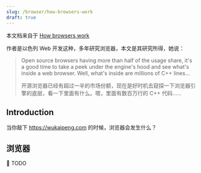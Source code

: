 ```yaml
---
slug: /browser/how-browsers-work
draft: true
---
```


本文档来自于 [How browsers work](https://web.dev/howbrowserswork/)

作者是以色列 Web 开发这种，多年研究浏览器，本文是其研究所得，她说：

> Open source browsers having more than half of the usage share, it's a good time to take a peek under the engine's hood and see what's inside a web browser. Well, what's inside are millions of C++ lines…
>
> 开源浏览器已经有超过一半的市场份额，现在是好时机去窥探一下浏览器引擎的底层，看一下里面有什么。嗯，里面有数百万行的 C++ 代码……



## Introduction

当你敲下 https://wukaipeng.com 的时候，浏览器会发生什么？



## 浏览器

📌 TODO
